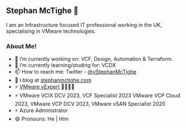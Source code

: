 ## Stephan McTighe 👋
I am an Infrastructure focused IT professional working in the UK, specialising in VMware technologies.  

### About Me!
- 🔭 I’m currently working on: VCF, Design, Automation & Terraform.
- 🌱 I’m currently learning/studing for: VCDX
- 📫 How to reach me: Twitter - [@vStephanMcTighe](https://twitter.com/vStephanMcTighe)
- 💬 I blog at [stephanmctighe.com](stephanmctighe.com)
- ⚡ [VMware vExpert](https://vexpert.vmware.com/directory/6613) 🌟🌟🌟🌟
- ⚡ VMware VCIX DCV 2023, VCF Specialist 2023 VMware VCP Cloud 2023, VMware VCP DCV 2023, VMware vSAN Specialist 2020
- ⚡ Azure Administrator
- 😄 Pronouns: He | Him

<!--
**smctighevcp/smctighevcp** is a ✨ _special_ ✨ repository because its `README.md` (this file) appears on your GitHub profile.

Here are some ideas to get you started:

- 🔭 I’m currently working on ...
- 🌱 I’m currently learning ...
- 👯 I’m looking to collaborate on ...
- 🤔 I’m looking for help with ...
- 💬 Ask me about ...
- 📫 How to reach me: ...
- 😄 Pronouns: ...
- ⚡ Fun fact: ...
-->
